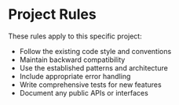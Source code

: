 # Project Rules

These rules apply to this specific project:

- Follow the existing code style and conventions
- Maintain backward compatibility
- Use the established patterns and architecture
- Include appropriate error handling
- Write comprehensive tests for new features
- Document any public APIs or interfaces